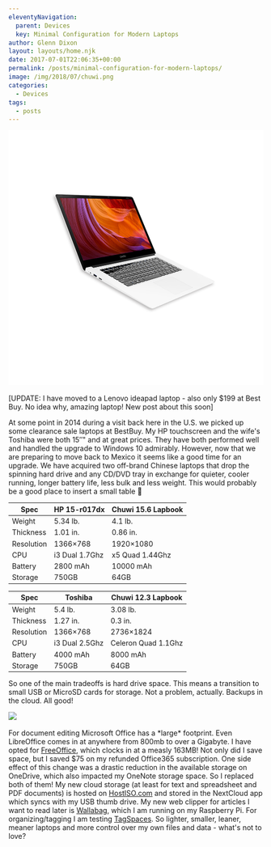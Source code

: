 ```yaml
---
eleventyNavigation:
  parent: Devices
  key: Minimal Configuration for Modern Laptops
author: Glenn Dixon
layout: layouts/home.njk
date: 2017-07-01T22:06:35+00:00
permalink: /posts/minimal-configuration-for-modern-laptops/
image: /img/2018/07/chuwi.png
categories:
  - Devices
tags:
  - posts
---
```

![](/img/2018/07/chuwi.png)

[UPDATE: I have moved to a Lenovo ideapad laptop - also only $199 at Best Buy. No idea why, amazing laptop! New post about this soon]

At some point in 2014 during a visit back here in the U.S. we picked up some clearance sale laptops at BestBuy. My HP touchscreen and the wife's Toshiba were both 15&#8243;" and at great prices. They have both performed well and handled the upgrade to Windows 10 admirably. However, now that we are preparing to move back to Mexico it seems like a good time for an upgrade. We have acquired two off-brand <a>Chinese laptops</a> that drop the spinning hard drive and any CD/DVD tray in exchange for quieter, cooler running, longer battery life, less bulk and less weight. This would probably be a good place to insert a small table 🙂

|Spec|HP 15-r017dx|Chuwi 15.6 Lapbook|
|--- |--- |--- |
|Weight|5.34 lb.|4.1 lb.|
|Thickness|1.01 in.|0.86 in.|
|Resolution|1366×768|1920×1080|
|CPU|i3 Dual 1.7Ghz|x5 Quad 1.44Ghz|
|Battery|2800 mAh|10000 mAh|
|Storage|750GB|64GB|

|Spec|Toshiba|Chuwi 12.3 Lapbook|
|--- |--- |--- |
|Weight|5.4 lb.|3.08 lb.|
|Thickness|1.27 in.|0.3 in.|
|Resolution|1366×768|2736×1824|
|CPU|i3 Dual 2.5Ghz|Celeron Quad 1.1Ghz|
|Battery|4000 mAh|8000 mAh|
|Storage|750GB|64GB|


So one of the main tradeoffs is hard drive space. This means a transition to small USB or MicroSD cards for storage. Not a problem, actually. Backups in the cloud. All good!

![](/img/2018/07/chuwi12.3-768x392.png)

For document editing Microsoft Office has a &#42;large&#42; footprint. Even LibreOffice comes in at anywhere from 800mb to over a Gigabyte. I have opted for [FreeOffice](https://freeoffice.com), which clocks in at a measly 163MB! Not only did I save space, but I saved $75 on my refunded Office365 subscription. One side effect of this change was a drastic reduction in the available storage on OneDrive, which also impacted my OneNote storage space. So I replaced both of them! My new cloud storage (at least for text and spreadsheet and PDF documents) is hosted on [HostISO.com](https://hostiso.com) and stored in the NextCloud app which syncs with my USB thumb drive. My new web clipper for articles I want to read later is [Wallabag](https://wallabag.org), which I am running on my Raspberry Pi. For organizing/tagging I am testing [TagSpaces](https://tagspaces.org). So lighter, smaller, leaner, meaner laptops and more control over my own files and data - what's not to love?